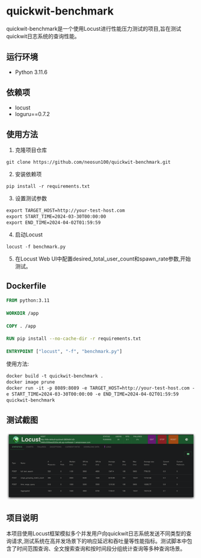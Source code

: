 # quickwit-benchmark

quickwit-benchmark是一个使用Locust进行性能压力测试的项目,旨在测试quickwit日志系统的查询性能。

## 运行环境

- Python 3.11.6

## 依赖项

- locust
- loguru==0.7.2

## 使用方法

1. 克隆项目仓库

```
git clone https://github.com/neosun100/quickwit-benchmark.git
```

2. 安装依赖项

```
pip install -r requirements.txt
```

3. 设置测试参数

```
export TARGET_HOST=http://your-test-host.com
export START_TIME=2024-03-30T00:00:00
export END_TIME=2024-04-02T01:59:59
```

4. 启动Locust

```
locust -f benchmark.py
```

5. 在Locust Web UI中配置desired_total_user_count和spawn_rate参数,开始测试。

## Dockerfile

```dockerfile
FROM python:3.11

WORKDIR /app

COPY . /app

RUN pip install --no-cache-dir -r requirements.txt

ENTRYPOINT ["locust", "-f", "benchmark.py"]
```

使用方法:

```
docker build -t quickwit-benchmark .
docker image prune 
docker run -it -p 8089:8089 -e TARGET_HOST=http://your-test-host.com -e START_TIME=2024-03-30T00:00:00 -e END_TIME=2024-04-02T01:59:59 quickwit-benchmark
```

## 测试截图
![locust_quickwit](Pics/locust_quickwit.jpg)

## 项目说明

本项目使用Locust框架模拟多个并发用户向quickwit日志系统发送不同类型的查询请求,测试系统在高并发场景下的响应延迟和吞吐量等性能指标。测试脚本中包含了时间范围查询、全文搜索查询和按时间段分组统计查询等多种查询场景。


